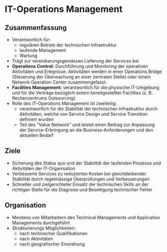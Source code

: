 # IT-Operations Management

## Zusammenfassung

* Verantwortlich für:
    * regulären Betrieb der technischen Infrastruktur
    * laufende Management
    * Wartung
* Trägt zur vereinbarungsgemässen Lieferung der Services bei
* **Operations Control:** Durchführung und Monitoring der operativen Aktivitäten und Ereignisse. Aktivitäten werden in einer Operations Bridge (Steuerung der Überwachung an einer zentralen Stelle) oder einem Network Operation Center zusammengefasst.
* **Facilities Management:** verantwortlich für die physische IT-Umgebung und für die Verträge bezüglich extern bereitgestellter Facilities (z. B. Rechenzentrums Outsourcing).
* Rolle des IT-Operations Management ist zweiteilig:
    * verantwortlich für die Stabilität der technischen Infrastruktur durch Aktivitäten, welche von Service Design und Service Transition definiert wurden
    * Teil des "Value Network" und leistet einen Beitrag zur Anpassung der Service-Erbringung an die Business-Anforderungen und den aktuellen Bedarf

## Ziele

* Sicherung des Status quo und der Stabilität der laufenden Prozesse und Aktivitäten der IT-Organisation
* Verbesserte Services zu reduzierten Kosten bei gleichbleibender Stabilität durch regelmässige Überprüfungen und Verbesserungen
* Schneller und zielgerichteter Einsatz der technischen Skills an der richtigen Stelle für die Diagnose und Beseitigung technischer Fehler

## Organisation

* Meistens von Mitarbeitern des Technical Managements und Application Managements durchgeführt
* Strukturierungs Möglichkeiten:
    * nach technischer Qualifikationen
    * nach Aktivitäten
    * nach geografischer Einordnung
